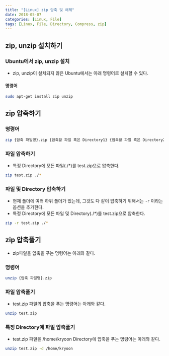 ```yaml
---
title: "[Linux] zip 압축 및 해제"
date: 2018-05-07
categories: [Linux, File]
tags: [Linux, File, Directory, Compress, zip]
---
```


## zip, unzip 설치하기
### Ubuntu에서 zip, unzip 설치

- zip, unzip이 설치되지 않은 Ubuntu에서는 아래 명령어로 설치할 수 있다.

#### 명령어

```bash
sudo apt-get install zip unzip
```

## zip 압축하기
### 명령어

```bash
zip {압축 파일명}.zip {압축할 파일 혹은 Directory1} {압축할 파일 혹은 Directory2}...
```

### 파일 압축하기

- 특정 Directory에 모든 파일(./*)를 test.zip으로 압축한다.

```bash
zip test.zip ./*
```

### 파일 및 Directory 압축하기

- 현재 폴더에 여러 하위 폴더가 있는데, 그것도 다 같이 압축하기 위해서는 `-r` 이라는 옵션을 추가한다.
- 특정 Directory에 모든 파일 및 Directory(./*)를 test.zip으로 압축한다.

```bash
zip -r test.zip ./*
```

## zip 압축풀기

- zip파일을 압축을 푸는 명령어는 아래와 같다.

### 명령어

```bash
unzip {압축 파일명}.zip
```

### 파일 압축풀기

- test.zip 파일의 압축을 푸는 명령어는 아래와 같다.

```bash
unzip test.zip
```

### 특정 Directory에 파일 압축풀기

- test.zip 파일을 /home/kryoon Directory에 압축을 푸는 명령어는 아래와 같다.

```bash
unzip test.zip -d /home/kryoon
```